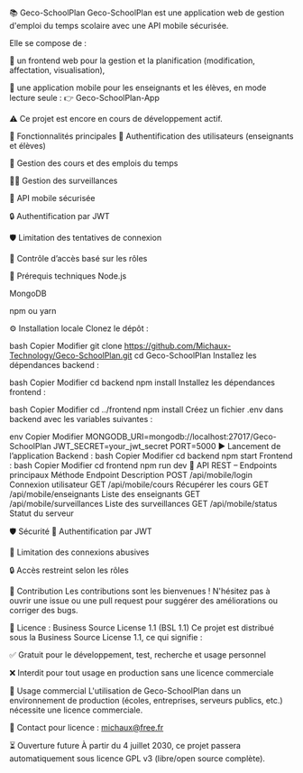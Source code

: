📚 Geco-SchoolPlan
Geco-SchoolPlan est une application web de gestion d'emploi du temps scolaire avec une API mobile sécurisée.

Elle se compose de :

🔧 un frontend web pour la gestion et la planification (modification, affectation, visualisation),

📱 une application mobile pour les enseignants et les élèves, en mode lecture seule :
👉 Geco-SchoolPlan-App

⚠️ Ce projet est encore en cours de développement actif.

🚀 Fonctionnalités principales
🔐 Authentification des utilisateurs (enseignants et élèves)

📆 Gestion des cours et des emplois du temps

🧍‍♂️ Gestion des surveillances

📲 API mobile sécurisée

🔒 Authentification par JWT

🛡️ Limitation des tentatives de connexion

🧩 Contrôle d’accès basé sur les rôles

🧰 Prérequis techniques
Node.js

MongoDB

npm ou yarn

⚙️ Installation locale
Clonez le dépôt :

bash
Copier
Modifier
git clone https://github.com/Michaux-Technology/Geco-SchoolPlan.git
cd Geco-SchoolPlan
Installez les dépendances backend :

bash
Copier
Modifier
cd backend
npm install
Installez les dépendances frontend :

bash
Copier
Modifier
cd ../frontend
npm install
Créez un fichier .env dans backend avec les variables suivantes :

env
Copier
Modifier
MONGODB_URI=mongodb://localhost:27017/Geco-SchoolPlan
JWT_SECRET=your_jwt_secret
PORT=5000
▶️ Lancement de l’application
Backend :
bash
Copier
Modifier
cd backend
npm start
Frontend :
bash
Copier
Modifier
cd frontend
npm run dev
📡 API REST – Endpoints principaux
Méthode	Endpoint	Description
POST	/api/mobile/login	Connexion utilisateur
GET	/api/mobile/cours	Récupérer les cours
GET	/api/mobile/enseignants	Liste des enseignants
GET	/api/mobile/surveillances	Liste des surveillances
GET	/api/mobile/status	Statut du serveur

🛡️ Sécurité
🔐 Authentification par JWT

🛑 Limitation des connexions abusives

🔒 Accès restreint selon les rôles

🤝 Contribution
Les contributions sont les bienvenues !
N'hésitez pas à ouvrir une issue ou une pull request pour suggérer des améliorations ou corriger des bugs.

📄 Licence : Business Source License 1.1 (BSL 1.1)
Ce projet est distribué sous la Business Source License 1.1, ce qui signifie :

✅ Gratuit pour le développement, test, recherche et usage personnel

❌ Interdit pour tout usage en production sans une licence commerciale

🔐 Usage commercial
L'utilisation de Geco-SchoolPlan dans un environnement de production (écoles, entreprises, serveurs publics, etc.) nécessite une licence commerciale.

📩 Contact pour licence : michaux@free.fr

⏳ Ouverture future
À partir du 4 juillet 2030, ce projet passera automatiquement sous licence GPL v3 (libre/open source complète).
